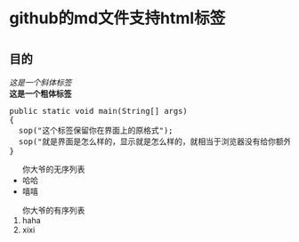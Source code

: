 <h1>github的md文件支持html标签<h1>
<h2>目的</h2>
<i>这是一个斜体标签</i><br/>
<b>这是一个粗体标签</b><br/>
<pre>
public static void main(String[] args)
{
  sop("这个标签保留你在界面上的原格式");
  sop("就是界面是怎么样的，显示就是怎么样的，就相当于浏览器没有给你额外解析，原味");
}
</pre>
<ul>你大爷的无序列表
  <li>哈哈</li>
  <li>嘻嘻</li>
</ul> 
<ol>
你大爷的有序列表
  <li>haha</li>
  <li>xixi</li>
</ol>
